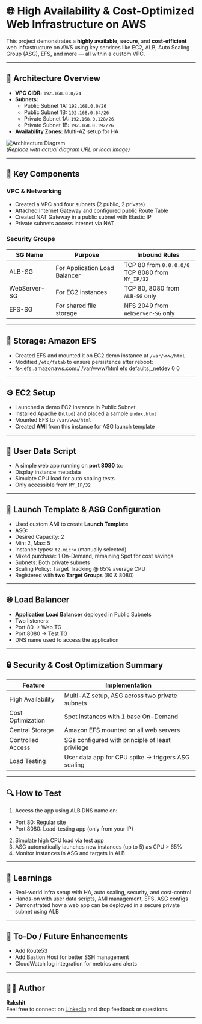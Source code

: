 # 🌐 High Availability & Cost-Optimized Web Infrastructure on AWS

This project demonstrates a **highly available**, **secure**, and **cost-efficient** web infrastructure on AWS using key services like EC2, ALB, Auto Scaling Group (ASG), EFS, and more — all within a custom VPC.

---

## 📐 Architecture Overview

- **VPC CIDR:** `192.168.0.0/24`
- **Subnets:**
  - Public Subnet 1A: `192.168.0.0/26`
  - Public Subnet 1B: `192.168.0.64/26`
  - Private Subnet 1A: `192.168.0.128/26`
  - Private Subnet 1B: `192.168.0.192/26`
- **Availability Zones:** Multi-AZ setup for HA

![Architecture Diagram](<insert-path-or-link>)  
_(Replace with actual diagram URL or local image)_

---

## 🔧 Key Components

### VPC & Networking
- Created a VPC and four subnets (2 public, 2 private)
- Attached Internet Gateway and configured public Route Table
- Created NAT Gateway in a public subnet with Elastic IP
- Private subnets access internet via NAT

### Security Groups
| SG Name        | Purpose                          | Inbound Rules                                                                 |
|----------------|----------------------------------|--------------------------------------------------------------------------------|
| ALB-SG         | For Application Load Balancer    | TCP 80 from `0.0.0.0/0`<br>TCP 8080 from `MY_IP/32`                            |
| WebServer-SG   | For EC2 instances                | TCP 80, 8080 from `ALB-SG` only                                               |
| EFS-SG         | For shared file storage          | NFS 2049 from `WebServer-SG` only                                             |

---

## 📁 Storage: Amazon EFS

- Created EFS and mounted it on EC2 demo instance at `/var/www/html`
- Modified `/etc/fstab` to ensure persistence after reboot:
- fs-<id>.efs.<region>.amazonaws.com:/ /var/www/html efs defaults,_netdev 0 0



---

## ⚙️ EC2 Setup

- Launched a demo EC2 instance in Public Subnet
- Installed Apache (`httpd`) and placed a sample `index.html`
- Mounted EFS to `/var/www/html`
- Created **AMI** from this instance for ASG launch template

---

## 🧠 User Data Script

- A simple web app running on **port 8080** to:
- Display instance metadata
- Simulate CPU load for auto scaling tests
- Only accessible from `MY_IP/32`

---

## 🚀 Launch Template & ASG Configuration

- Used custom AMI to create **Launch Template**
- ASG:
- Desired Capacity: 2
- Min: 2, Max: 5
- Instance types: `t2.micro` (manually selected)
- Mixed purchase: 1 On-Demand, remaining Spot for cost savings
- Subnets: Both private subnets
- Scaling Policy: Target Tracking @ 65% average CPU
- Registered with **two Target Groups** (80 & 8080)

---

## 🌐 Load Balancer

- **Application Load Balancer** deployed in Public Subnets
- Two listeners:
- Port 80 → Web TG
- Port 8080 → Test TG
- DNS name used to access the application

---

## 🔒 Security & Cost Optimization Summary

| Feature           | Implementation                                                                 |
|-------------------|----------------------------------------------------------------------------------|
| High Availability | Multi-AZ setup, ASG across two private subnets                                 |
| Cost Optimization | Spot instances with 1 base On-Demand                                            |
| Central Storage   | Amazon EFS mounted on all web servers                                           |
| Controlled Access | SGs configured with principle of least privilege                                |
| Load Testing      | User data app for CPU spike → triggers ASG scaling                              |

---

## 🔍 How to Test

1. Access the app using ALB DNS name on:
 - Port 80: Regular site
 - Port 8080: Load-testing app (only from your IP)
2. Simulate high CPU load via test app
3. ASG automatically launches new instances (up to 5) as CPU > 65%
4. Monitor instances in ASG and targets in ALB

---

## 🧠 Learnings

- Real-world infra setup with HA, auto scaling, security, and cost-control
- Hands-on with user data scripts, AMI management, EFS, ASG configs
- Demonstrated how a web app can be deployed in a secure private subnet using ALB

---

## 📎 To-Do / Future Enhancements

- Add Route53
- Add Bastion Host for better SSH management
- CloudWatch log integration for metrics and alerts

---

## 👨‍💻 Author

**Rakshit**  
Feel free to connect on [LinkedIn](https://www.linkedin.com) and drop feedback or questions.

---


